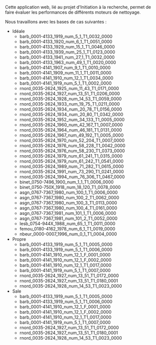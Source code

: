 Cette application web, lié au projet d'Initiation à la recherche, permet de faire évaluer les performances de différents
moteurs de nettoyage.

Nous travaillons avec les bases de cas suivantes :

- Idéale
    * barb_0001-4133_1919_num_5_1_T1_0032_0000
    * barb_0001-4133_1920_num_6_1_T1_0051_0000
    * barb_0001-4133_1929_num_15_1_T1_0046_0000
    * barb_0001-4133_1939_num_25_1_T1_0123_0000
    * barb_0001-4133_1941_num_27_1_T1_0032_0000
    * barb_0001-4133_1963_num_49_1_T1_0020_0000
    * barb_0001-4141_1907_num_9_1_T1_0010_0000
    * barb_0001-4141_1909_num_11_1_T1_0011_0000
    * barb_0001-4141_1910_num_12_1_T1_0034_0000
    * barb_0001-4141_1919_num_5_1_T1_0002_0000
    * rnord_0035-2624_1925_num_11_43_T1_0171_0000
    * rnord_0035-2624_1927_num_13_51_T1_0206_0000
    * rnord_0035-2624_1928_num_14_53_T1_0059_0000
    * rnord_0035-2624_1933_num_19_75_T1_0211_0000
    * rnord_0035-2624_1934_num_20_78_T1_0156_0000
    * rnord_0035-2624_1934_num_20_80_T1_0342_0000
    * rnord_0035-2624_1952_num_34_133_T1_0005_0000
    * rnord_0035-2624_1960_num_42_167_T1_0007_0000
    * rnord_0035-2624_1964_num_46_181_T1_0131_0000
    * rnord_0035-2624_1967_num_49_192_T1_0005_0000
    * rnord_0035-2624_1970_num_52_204_T1_0007_0000
    * rnord_0035-2624_1976_num_58_228_T1_0042_0000
    * rnord_0035-2624_1976_num_58_230_T1_0373_0000
    * rnord_0035-2624_1979_num_61_241_T1_0315_0000
    * rnord_0035-2624_1979_num_61_242_T1_0541_0000
    * rnord_0035-2624_1989_num_71_282_T1_0615_0000
    * rnord_0035-2624_1991_num_73_290_T1_0241_0000
    * rnord_0035-2624_1994_num_76_306_T1_0467_0000
    * binet_0750-7496_1900_num_1_1_T1_0006_0000
    * binet_0750-750X_1918_num_18_120_T1_0078_0000
    * asgn_0767-7367_1980_num_100_1_T1_0006_0000
    * asgn_0767-7367_1980_num_100_2_T1_0062_0000
    * asgn_0767-7367_1980_num_100_3_T1_0113_0000
    * asgn_0767-7367_1980_num_100_4_T1_0161_0000
    * asgn_0767-7367_1981_num_101_1_T1_0006_0000
    * asgn_0767-7367_1981_num_101_2_T1_0052_0000
    * lesb_0754-944X_1988_num_65_1_T1_0011_0000
    * femou_0180-4162_1978_num_6_1_T1_0019_0000
    * nbeur_0000-0007_1996_num_0_1_T1_0004_0000
- Propre
    * barb_0001-4133_1919_num_5_1_T1_0005_0000
    * barb_0001-4133_1919_num_5_1_T1_0006_0000
    * barb_0001-4141_1910_num_12_1_F_0001_0000
    * barb_0001-4141_1910_num_12_1_F_0002_0000
    * barb_0001-4141_1910_num_12_1_T1_0017_0000
    * barb_0001-4141_1919_num_5_1_T1_0007_0000
    * rnord_0035-2624_1927_num_13_51_T1_0172_0000
    * rnord_0035-2624_1927_num_13_51_T1_0180_0001
    * rnord_0035-2624_1928_num_14_53_T1_0023_0000
- Sale
    * barb_0001-4133_1919_num_5_1_T1_0005_0000
    * barb_0001-4133_1919_num_5_1_T1_0006_0000
    * barb_0001-4141_1910_num_12_1_F_0001_0000
    * barb_0001-4141_1910_num_12_1_F_0002_0000
    * barb_0001-4141_1910_num_12_1_T1_0017_0000
    * barb_0001-4141_1919_num_5_1_T1_0007_0000
    * rnord_0035-2624_1927_num_13_51_T1_0172_0000
    * rnord_0035-2624_1927_num_13_51_T1_0180_0001
    * rnord_0035-2624_1928_num_14_53_T1_0023_0000
